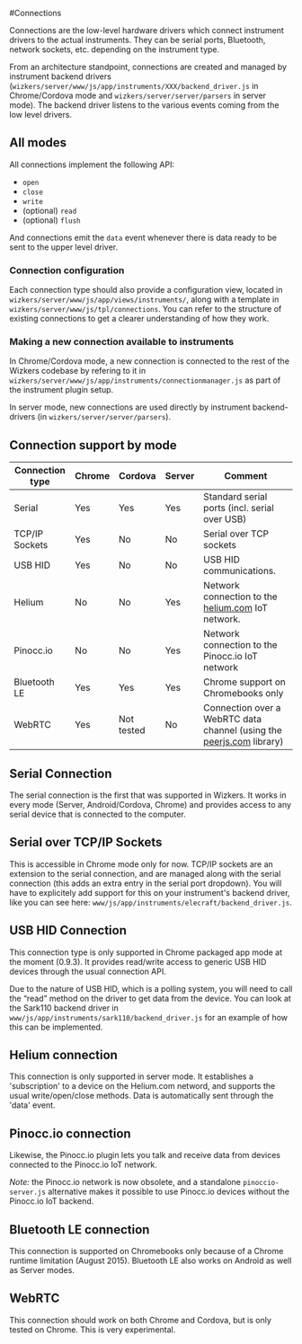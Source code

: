 #Connections

Connections are the low-level hardware drivers which connect instrument drivers to the actual instruments. They can be serial ports, Bluetooth, network sockets, etc. depending on the instrument type.

From an architecture standpoint, connections are created and managed by instrument backend drivers (`wizkers/server/www/js/app/instruments/XXX/backend_driver.js` in Chrome/Cordova mode and `wizkers/server/server/parsers` in server mode). The backend driver listens to the various events coming from the low level drivers.

## All modes

All connections implement the following API:

* `open`
* `close`
* `write`
* (optional) `read`
* (optional) `flush`

And connections emit the `data` event whenever there is data ready to be sent to the upper level driver.

### Connection configuration

Each connection type should also provide a configuration view, located in `wizkers/server/www/js/app/views/instruments/`, along with a template in `wizkers/server/www/js/tpl/connections`. You can refer to the structure of existing connections to get a clearer understanding of how they work.

### Making a new connection available to instruments

In Chrome/Cordova mode, a new connection is connected to the rest of the Wizkers codebase by refering to it in `wizkers/server/www/js/app/instruments/connectionmanager.js` as part of the instrument plugin setup.

In server mode, new connections are used directly by instrument backend-drivers (in `wizkers/server/server/parsers`).

## Connection support by mode

| Connection type   | Chrome     | Cordova | Server | Comment  |
|-------------------|------------|---------|--------|----------|
| Serial            | Yes        | Yes     | Yes    | Standard serial ports (incl. serial over USB) |
| TCP/IP Sockets    | Yes        | No      | No     | Serial over TCP sockets |
| USB HID           | Yes        | No      | No     | USB HID communications. |
| Helium            | No         | No      | Yes    | Network connection to the [helium.com](http://helium.com) IoT network. |
| Pinocc.io         | No         | No      | Yes    | Network connection to the Pinocc.io IoT network |
| Bluetooth LE      | Yes        | Yes     | Yes     | Chrome support on Chromebooks only
| WebRTC            | Yes        | Not tested | No  | Connection over a WebRTC data channel (using the [peerjs.com](http://peerjs.com) library) |

## Serial Connection

The  serial connection is the first that was supported in Wizkers. It works in every mode (Server, Android/Cordova, Chrome) and provides access to any serial device that is connected to the computer.

## Serial over TCP/IP Sockets

This is accessible in Chrome mode only for now. TCP/IP sockets are an extension to the serial connection, and are managed along with the serial connection (this adds an extra entry in the serial port dropdown). You will have to explicitely add support for this on your instrument's backend driver, like you can see here: `www/js/app/instruments/elecraft/backend_driver.js`.

## USB HID Connection

This connection type is only supported in Chrome packaged app mode at the moment (0.9.3). It provides read/write access to generic USB HID devices through the usual connection API.

Due to the nature of USB HID, which is a polling system, you will need to call the “read” method on the driver to get data from the device. You can look at the Sark110 backend driver in `www/js/app/instruments/sark110/backend_driver.js` for an example of how this can be implemented.

## Helium connection

This connection is only supported in server mode. It establishes a 'subscription' to a device on the Helium.com netword, and supports the usual write/open/close methods. Data is automatically sent through the 'data' event.

## Pinocc.io connection

Likewise, the Pinocc.io plugin lets you talk and receive data from devices connected to the Pinocc.io IoT network.

_Note:_ the Pinocc.io network is now obsolete, and a standalone `pinoccio-server.js` alternative makes it possible to use Pinocc.io devices without the Pinocc.io IoT backend.

## Bluetooth LE connection

This connection is supported on Chromebooks only because of a Chrome runtime limitation (August 2015). Bluetooth LE also works on Android as well as Server modes.

## WebRTC

This connection should work on both Chrome and Cordova, but is only tested on Chrome. This is very experimental.
